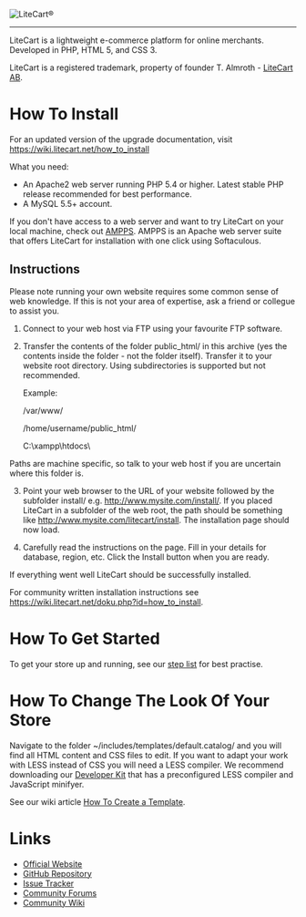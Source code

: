 ![LiteCart®](https://www.litecart.net/images/logotype.svg "LiteCart®")

----------------------------------------------------------------------

LiteCart is a lightweight e-commerce platform for online merchants. Developed in PHP, HTML 5, and CSS 3.

LiteCart is a registered trademark, property of founder T. Almroth - [LiteCart AB](http://www.litecart.net/).


# How To Install

For an updated version of the upgrade documentation, visit https://wiki.litecart.net/how_to_install

What you need:

  * An Apache2 web server running PHP 5.4 or higher. Latest stable PHP release recommended for best performance.
  * A MySQL 5.5+ account.

If you don't have access to a web server and want to try LiteCart on your local machine, check out [AMPPS](http://www.ampps.com/). AMPPS is an Apache web server suite that offers LiteCart for installation with one click using Softaculous.


## Instructions

Please note running your own website requires some common sense of web knowledge. If this is not your area of expertise, ask a friend or collegue to assist you.

1. Connect to your web host via FTP using your favourite FTP software.

2. Transfer the contents of the folder public_html/ in this archive (yes the contents inside the folder - not the folder itself). Transfer it to your website root directory. Using subdirectories is supported but not recommended.

    Example:

    /var/www/

    /home/username/public_html/

    C:\xampp\htdocs\

Paths are machine specific, so talk to your web host if you are uncertain where this folder is.

3. Point your web browser to the URL of your website followed by the subfolder install/ e.g. http://www.mysite.com/install/. If you placed LiteCart in a subfolder of the web root, the path should be something like http://www.mysite.com/litecart/install. The installation page should now load.

4. Carefully read the instructions on the page. Fill in your details for database, region, etc. Click the Install button when you are ready.

If everything went well LiteCart should be successfully installed.

For community written installation instructions see https://wiki.litecart.net/doku.php?id=how_to_install.


# How To Get Started

To get your store up and running, see our [step list](https://wiki.litecart.net/doku.php?id=get_started) for best practise.


# How To Change The Look Of Your Store

Navigate to the folder ~/includes/templates/default.catalog/ and you will find all HTML content and CSS files to edit. If you want to adapt your work with LESS instead of CSS you will need a LESS compiler. We recommend downloading our [Developer Kit](https://www.litecart.net/addons/163/developer-kit) that has a preconfigured LESS compiler and JavaScript minifyer.

See our wiki article [How To Create a Template](https://wiki.litecart.net/doku.php?id=how_to_create_a_template).

# Links

  * [Official Website](http://www.litecart.net)
  * [GitHub Repository](https://github.com/litecart/litecart)
  * [Issue Tracker](https://github.com/litecart/litecart/issues)
  * [Community Forums](http://www.litecart.net/forums/)
  * [Community Wiki](http://wiki.litecart.net/)
